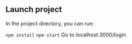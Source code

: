 ## Launch project

In the project directory, you can run:

`npm install`
`npm start`
Go to localhost:3000/login
